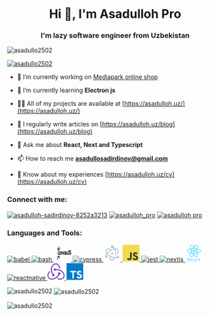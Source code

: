 <h1 align="center">Hi 👋, I'm Asadulloh Pro</h1>
<h3 align="center">I'm lazy software engineer from Uzbekistan</h3>

<p align="left"> <img src="https://komarev.com/ghpvc/?username=asadullo2502&label=Profile%20views&color=0e75b6&style=flat" alt="asadullo2502" /> </p>

<p align="left"> <a href="https://github.com/ryo-ma/github-profile-trophy"><img src="https://github-profile-trophy.vercel.app/?username=asadullo2502" alt="asadullo2502" /></a> </p>

- 🔭 I’m currently working on [Mediapark online shop](https://mediapark.uz/)

- 🌱 I’m currently learning **Electron js**

- 👨‍💻 All of my projects are available at [https://asadulloh.uz/](https://asadulloh.uz/)

- 📝 I regularly write articles on [https://asadulloh.uz/blog](https://asadulloh.uz/blog)

- 💬 Ask me about **React, Next and Typescript**

- 📫 How to reach me **asadullosadirdinov@gmail.com**

- 📄 Know about my experiences [https://asadulloh.uz/cv](https://asadulloh.uz/cv)

<h3 align="left">Connect with me:</h3>
<p align="left">
<a href="https://linkedin.com/in/asadulloh-sadirdinov-8252a3213" target="blank"><img align="center" src="https://raw.githubusercontent.com/rahuldkjain/github-profile-readme-generator/master/src/images/icons/Social/linked-in-alt.svg" alt="asadulloh-sadirdinov-8252a3213" height="30" width="40" /></a>
<a href="https://instagram.com/asadulloh_pro" target="blank"><img align="center" src="https://raw.githubusercontent.com/rahuldkjain/github-profile-readme-generator/master/src/images/icons/Social/instagram.svg" alt="asadulloh_pro" height="30" width="40" /></a>
<a href="https://www.youtube.com/c/asadulloh pro" target="blank"><img align="center" src="https://raw.githubusercontent.com/rahuldkjain/github-profile-readme-generator/master/src/images/icons/Social/youtube.svg" alt="asadulloh pro" height="30" width="40" /></a>
</p>

<h3 align="left">Languages and Tools:</h3>
<p align="left"> <a href="https://babeljs.io/" target="_blank" rel="noreferrer"> <img src="https://www.vectorlogo.zone/logos/babeljs/babeljs-icon.svg" alt="babel" width="40" height="40"/> </a> <a href="https://www.gnu.org/software/bash/" target="_blank" rel="noreferrer"> <img src="https://www.vectorlogo.zone/logos/gnu_bash/gnu_bash-icon.svg" alt="bash" width="40" height="40"/> </a> <a href="https://canvasjs.com" target="_blank" rel="noreferrer"> <img src="https://raw.githubusercontent.com/Hardik0307/Hardik0307/master/assets/canvasjs-charts.svg" alt="canvasjs" width="40" height="40"/> </a> <a href="https://www.cypress.io" target="_blank" rel="noreferrer"> <img src="https://raw.githubusercontent.com/simple-icons/simple-icons/6e46ec1fc23b60c8fd0d2f2ff46db82e16dbd75f/icons/cypress.svg" alt="cypress" width="40" height="40"/> </a> <a href="https://www.electronjs.org" target="_blank" rel="noreferrer"> <img src="https://raw.githubusercontent.com/devicons/devicon/master/icons/electron/electron-original.svg" alt="electron" width="40" height="40"/> </a> <a href="https://developer.mozilla.org/en-US/docs/Web/JavaScript" target="_blank" rel="noreferrer"> <img src="https://raw.githubusercontent.com/devicons/devicon/master/icons/javascript/javascript-original.svg" alt="javascript" width="40" height="40"/> </a> <a href="https://jestjs.io" target="_blank" rel="noreferrer"> <img src="https://www.vectorlogo.zone/logos/jestjsio/jestjsio-icon.svg" alt="jest" width="40" height="40"/> </a> <a href="https://nextjs.org/" target="_blank" rel="noreferrer"> <img src="https://cdn.worldvectorlogo.com/logos/nextjs-2.svg" alt="nextjs" width="40" height="40"/> </a> <a href="https://reactjs.org/" target="_blank" rel="noreferrer"> <img src="https://raw.githubusercontent.com/devicons/devicon/master/icons/react/react-original-wordmark.svg" alt="react" width="40" height="40"/> </a> <a href="https://reactnative.dev/" target="_blank" rel="noreferrer"> <img src="https://reactnative.dev/img/header_logo.svg" alt="reactnative" width="40" height="40"/> </a> <a href="https://redux.js.org" target="_blank" rel="noreferrer"> <img src="https://raw.githubusercontent.com/devicons/devicon/master/icons/redux/redux-original.svg" alt="redux" width="40" height="40"/> </a> <a href="https://www.typescriptlang.org/" target="_blank" rel="noreferrer"> <img src="https://raw.githubusercontent.com/devicons/devicon/master/icons/typescript/typescript-original.svg" alt="typescript" width="40" height="40"/> </a> </p>

<p><img align="left" src="https://github-readme-stats.vercel.app/api/top-langs?username=asadullo2502&show_icons=true&locale=en&layout=compact" alt="asadullo2502" /></p>

<p>&nbsp;<img align="center" src="https://github-readme-stats.vercel.app/api?username=asadullo2502&show_icons=true&locale=en" alt="asadullo2502" /></p>

<p><img align="center" src="https://github-readme-streak-stats.herokuapp.com/?user=asadullo2502&" alt="asadullo2502" /></p>
